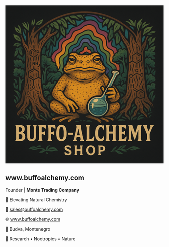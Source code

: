  <div class="card">
      <img src="B58D0125-0BDF-41DF-ACB6-E040461C9B12.png" alt="BuffoAlchemy Logo" />
      <h2>www.buffoalchemy.com</h2>
      <p>Founder | <strong>Monte Trading Company</strong></p>
      <p>🌿 Elevating Natural Chemistry</p>
      <p>📧 <a href="mailto:sales@buffoalchemy.com">sales@buffoalchemy.com</a></p>
      <p>🌐 <a href="https://www.buffoalchemy.com">www.buffoalchemy.com</a></p>
      <p>📍 Budva, Montenegro</p>
      <p>🔬 Research • Nootropics • Nature</p>
    </div>
  </body>
</html>
